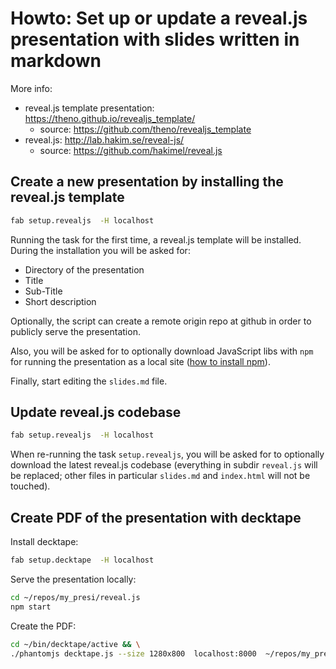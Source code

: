 # Howto: Set up or update a reveal.js presentation with slides written in markdown

More info:
* reveal.js template presentation: https://theno.github.io/revealjs_template/
  * source: https://github.com/theno/revealjs_template
* reveal.js: http://lab.hakim.se/reveal-js/
  * source: https://github.com/hakimel/reveal.js

## Create a new presentation by installing the reveal.js template

  ```sh
  fab setup.revealjs  -H localhost
  ```

Running the task for the first time, a reveal.js template will be installed.
During the installation you will be asked for:
* Directory of the presentation
* Title
* Sub-Title
* Short description

Optionally, the script can create a remote origin repo at github in order to
publicly serve the presentation.

Also, you will be asked for to optionally download JavaScript libs with `npm`
for running the presentation as a local site
([how to install npm](./nodejs.md)).

Finally, start editing the `slides.md` file.

## Update reveal.js codebase

  ```sh
  fab setup.revealjs  -H localhost
  ```

When re-running the task `setup.revealjs`, you will be asked for to optionally
download the latest reveal.js codebase (everything in subdir `reveal.js` will
be replaced; other files in particular `slides.md` and `index.html` will not be
touched).

## Create PDF of the presentation with decktape

Install decktape:

  ```sh
  fab setup.decktape  -H localhost
  ```

Serve the presentation locally:

  ```sh
  cd ~/repos/my_presi/reveal.js
  npm start
  ```

Create the PDF:

  ```sh
  cd ~/bin/decktape/active && \
  ./phantomjs decktape.js --size 1280x800  localhost:8000  ~/repos/my_presi/my_presi.pdf
  ```
